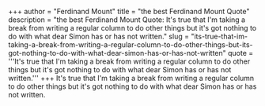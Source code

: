 +++
author = "Ferdinand Mount"
title = "the best Ferdinand Mount Quote"
description = "the best Ferdinand Mount Quote: It's true that I'm taking a break from writing a regular column to do other things but it's got nothing to do with what dear Simon has or has not written."
slug = "its-true-that-im-taking-a-break-from-writing-a-regular-column-to-do-other-things-but-its-got-nothing-to-do-with-what-dear-simon-has-or-has-not-written"
quote = '''It's true that I'm taking a break from writing a regular column to do other things but it's got nothing to do with what dear Simon has or has not written.'''
+++
It's true that I'm taking a break from writing a regular column to do other things but it's got nothing to do with what dear Simon has or has not written.
